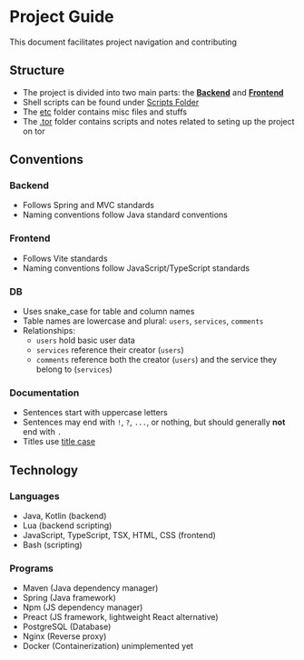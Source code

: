 
# Project Guide

This document facilitates project navigation and contributing

## Structure
- The project is divided into two main parts: the [**Backend**](./SmartServiceHub/SmartServiceHub-backend) and [**Frontend**](./SmartServiceHub/SmartServiceHub-frontend)
- Shell scripts can be found under [Scripts Folder](./scripts/)
- The [etc](./etc/) folder contains misc files and stuffs
- The [.tor](./.tor/) folder contains scripts and notes related to seting up the project on tor

## Conventions

### Backend
- Follows Spring and MVC standards  
- Naming conventions follow Java standard conventions

### Frontend
- Follows Vite standards  
- Naming conventions follow JavaScript/TypeScript standards

### DB
- Uses snake_case for table and column names  
- Table names are lowercase and plural: `users`, `services`, `comments`  
- Relationships:  
  - `users` hold basic user data  
  - `services` reference their creator (`users`)  
  - `comments` reference both the creator (`users`) and the service they belong to (`services`)

### Documentation
- Sentences start with uppercase letters  
- Sentences may end with `!`, `?`, `...`, or nothing, but should generally **not** end with `.`  
- Titles use [title case](https://en.wikipedia.org/wiki/Title_case) 

## Technology

### Languages
- Java, Kotlin (backend)  
- Lua (backend scripting)  
- JavaScript, TypeScript, TSX, HTML, CSS (frontend)  
- Bash (scripting)

### Programs
- Maven (Java dependency manager)  
- Spring (Java framework)  
- Npm (JS dependency manager)  
- Preact (JS framework, lightweight React alternative)  
- PostgreSQL (Database)
- Nginx (Reverse proxy)
- Docker (Containerization) unimplemented yet

